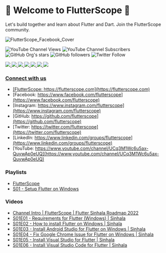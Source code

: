 # 💙 Welcome to FlutterScope 💙

Let's build together and learn about Flutter and Dart. Join the FlutterScope community.  

![FlutterScope_Facebook_Cover](https://user-images.githubusercontent.com/80202913/177829455-56ee50d0-8f29-496c-b9a0-facd5ba68fdd.png)

![YouTube Channel Views](https://img.shields.io/youtube/channel/views/UCq3M1Wc6u5ax-QuywAp0eUQ?label=Views&style=social)
![YouTube Channel Subscribers](https://img.shields.io/youtube/channel/subscribers/UCq3M1Wc6u5ax-QuywAp0eUQ?label=Subscribers&style=social)
![GitHub Org's stars](https://img.shields.io/github/stars/flutterscope?label=Org%27s%20Stars&style=social)
![GitHub followers](https://img.shields.io/github/followers/flutterscope?label=Followers&style=social)
![Twitter Follow](https://img.shields.io/twitter/follow/flutterscope?style=social)  

<a href="https://flutterscope.com"><img src="https://img.icons8.com/fluency/36/000000/domain--v1.png"/>
<a href="https://www.facebook.com/flutterscope"><img src="https://img.icons8.com/fluency/36/000000/facebook-circled.png"/>
<a href="https://www.instagram.com/flutterscope"><img src="https://img.icons8.com/fluency/36/000000/instagram-new--v1.png"/>
<a href="https://github.com/flutterscope"><img src="https://img.icons8.com/fluency/36/000000/github.png"/>
<a href="https://twitter.com/flutterscope"><img src="https://img.icons8.com/fluency/36/000000/twitter--v1.png"/>
<a href="https://www.linkedin.com/groups/flutterscope"><img src="https://img.icons8.com/fluency/36/000000/linkedin.png"/>
<a href="https://www.youtube.com/channel/UCq3M1Wc6u5ax-QuywAp0eUQ"><img src="https://img.icons8.com/fluency/36/000000/youtube-play.png"/>

### Connect with us

- [FlutterScope: https://flutterscope.com](https://flutterscope.com)
- [Facebook: https://www.facebook.com/flutterscope](https://www.facebook.com/flutterscope)
- [Instagram: https://www.instagram.com/flutterscope](https://www.instagram.com/flutterscope)
- [GitHub: https://github.com/flutterscope](https://github.com/flutterscope)
- [Twitter: https://twitter.com/flutterscope](https://twitter.com/flutterscope)
- [LinkedIn: https://www.linkedin.com/groups/flutterscope](https://www.linkedin.com/groups/flutterscope)
- [YouTube: https://www.youtube.com/channel/UCq3M1Wc6u5ax-QuywAp0eUQ](https://www.youtube.com/channel/UCq3M1Wc6u5ax-QuywAp0eUQ)

### Playlists

- [FlutterScope](https://www.youtube.com/watch?v=vAbYJm7QqJk&list=PLJLSfLwaICgqESBez1TTInCHC9RhiJg5x)
- [S01 - Setup Flutter on Windows](https://www.youtube.com/playlist?list=PLJLSfLwaICgqDuQWWv9BBgz2hSX2DAnFv)
  
### Videos
  
- [Channel Intro | FlutterScope | Flutter Sinhala Roadmap 2022](https://www.youtube.com/watch?v=vAbYJm7QqJk)
- [S01E01 - Requirements for Flutter (Windows) | Sinhala](https://www.youtube.com/watch?v=GmcgXuXg4T8)
- [S01E02 - How to install Flutter on Windows | Sinhala](https://www.youtube.com/watch?v=wXVkBtYY4Uw)
- [S01E03 - Install Android Studio for Flutter on Windows | Sinhala](https://www.youtube.com/watch?v=R3QyaFuml7E)
- [S01E04 - Fix Google Chrome Issue for Flutter on Windows | Sinhala](https://www.youtube.com/watch?v=oLXGx_Ai1fQ)
- [S01E05 - Install Visual Studio for Flutter | Sinhala](https://www.youtube.com/watch?v=1FWlHnjxQmE)
- [S01E06 - Install Visual Studio Code for Flutter | Sinhala](https://www.youtube.com/watch?v=HurSMRVip_0)

